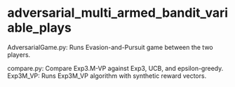 # adversarial_multi_armed_bandit_variable_plays

AdversarialGame.py: Runs Evasion-and-Pursuit game between the two players.

compare.py: Compare Exp3.M-VP against Exp3, UCB, and epsilon-greedy.
Exp3M_VP: Runs Exp3M_VP algorithm with synthetic reward vectors.
 
